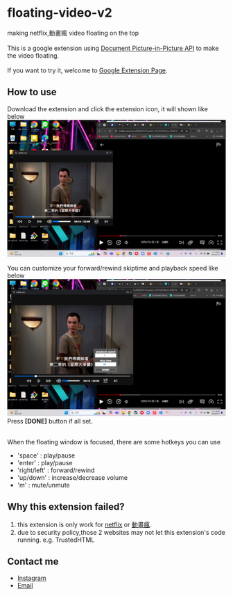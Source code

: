 # floating-video-v2

making netflix,動畫瘋 video floating on the top<br><br>
This is a google extension using [Document Picture-in-Picture API](https://developer.mozilla.org/en-US/docs/Web/API/Document_Picture-in-Picture_API) to make the video floating.<br><br>
If you want to try it, welcome to [Google Extension Page](https://chromewebstore.google.com/detail/netflix%E5%8B%95%E7%95%AB%E7%98%8B-always-on-topp/obkpdamfpofofcakajilgpgehdlbmjmn?authuser=0&hl=zh-TW).<br>

## How to use

Download the extension and click the extension icon, it will shown like below <br>
<img src="icon/screen1.png" alt="screen1" width="800"/><br>

You can customize your forward/rewind skiptime and playback speed like below <br>
<img src="icon/screen2.png" alt="screen2" width="800"/><br>
Press **[DONE]** button if all set.<br><br>

When the floating window is focused, there are some hotkeys you can use<br>

<ul>
  <li>'space' : play/pause</li>
  <li>'enter' : play/pause</li>
  <li>'right/left' : forward/rewind</li>
  <li>'up/down' : increase/decrease volume</li>
  <li>'m' : mute/unmute</li>
</ul>

## Why this extension failed?

<ol>
  <li>
    this extension is only work for <a href="https://www.netflix.com/browse">netflix</a> or <a href="https://ani.gamer.com.tw/">動畫瘋</a>.
  </li>
  <li>
    due to security policy,those 2 websites may not let this extension's code running.
    e.g. TrustedHTML
  </li>
</ol>

## Contact me

<ul>
  <li><a href="https://www.instagram.com/swaggershih/?next=%2F">Instagram</a></li>
  <li><a href="mailto:feelstyle1103@gmail.com">Email</a></li>
</ul>
